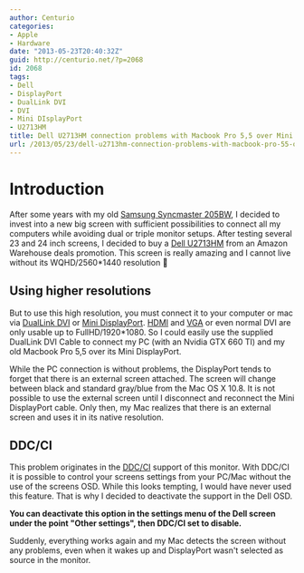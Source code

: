 ```yaml
---
author: Centurio
categories:
- Apple
- Hardware
date: "2013-05-23T20:40:32Z"
guid: http://centurio.net/?p=2068
id: 2068
tags:
- Dell
- DisplayPort
- DualLink DVI
- DVI
- Mini DIsplayPort
- U2713HM
title: Dell U2713HM connection problems with Macbook Pro 5,5 over Mini DisplayPort
url: /2013/05/23/dell-u2713hm-connection-problems-with-macbook-pro-55-over-mini-displayport/
---
```

# Introduction

After some years with my old [Samsung Syncmaster 205BW](http://www.amazon.de/gp/product/B000F9SNIW), I decided to invest into a new big screen with sufficient possibilities to connect all my computers while avoiding dual or triple monitor setups. After testing several 23 and 24 inch screens, I decided to buy a [Dell U2713HM](http://www.amazon.de/gp/product/B0091ME4A0) from an Amazon Warehouse deals promotion. This screen is really amazing and I cannot live without its WQHD/2560*1440 resolution 🙂

## Using higher resolutions
But to use this high resolution, you must connect it to your computer or mac via [DualLink DVI](http://en.wikipedia.org/wiki/Digital_Visual_Interface#Connector) or [Mini DisplayPort](http://en.wikipedia.org/wiki/Mini_displayport). [HDMI](http://en.wikipedia.org/wiki/HDMI) and [VGA](http://en.wikipedia.org/wiki/VGA) or even normal DVI are only usable up to FullHD/1920*1080. So I could easily use the supplied DualLink DVI Cable to connect my PC (with an Nvidia GTX 660 TI) and my old Macbook Pro 5,5 over its Mini DisplayPort.

While the PC connection is without problems, the DisplayPort tends to forget that there is an external screen attached. The screen will change between black and standard gray/blue from the Mac OS X 10.8. It is not possible to use the external screen until I disconnect and reconnect the Mini DisplayPort cable. Only then, my Mac realizes that there is an external screen and uses it in its native resolution.

## DDC/CI
This problem originates in the [DDC/CI](http://en.wikipedia.org/wiki/Display_Data_Channel) support of this monitor. With DDC/CI it is possible to control your screens settings from your PC/Mac without the use of the screens OSD. While this looks tempting, I would have never used this feature. That is why I decided to deactivate the support in the Dell OSD.

**You can deactivate this option in the settings menu of the Dell screen under the point  "Other settings", then DDC/CI set to disable.**

Suddenly, everything works again and my Mac detects the screen without any problems, even when it wakes up and DisplayPort wasn't selected as source in the monitor.